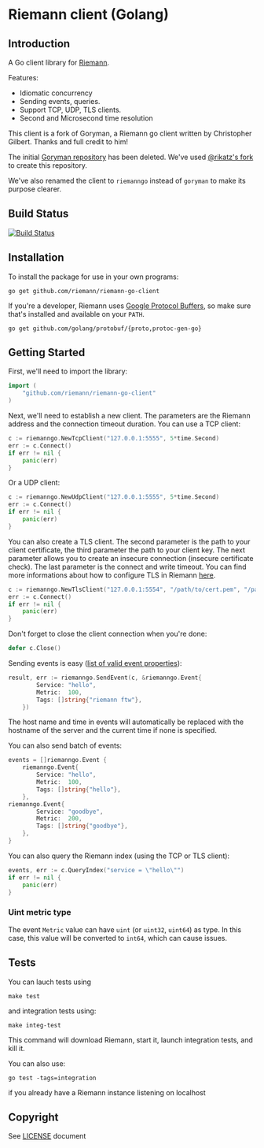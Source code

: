 # Riemann client (Golang)

## Introduction

A Go client library for [Riemann](https://github.com/riemann/riemann).

Features:
* Idiomatic concurrency
* Sending events, queries.
* Support TCP, UDP, TLS clients.
* Second and Microsecond time resolution

This client is a fork of Goryman, a Riemann go client written by Christopher Gilbert. Thanks and full credit to him!

The initial [Goryman repository](https://github.com/bigdatadev/goryman) has been deleted. We've used [@rikatz's fork](https://github.com/rikatz/goryman/) to create this repository.

We've also renamed the client to `riemanngo` instead of `goryman` to make its purpose clearer.

## Build Status

[![Build Status](https://travis-ci.org/riemann/riemann-go-client.svg?branch=master)](https://travis-ci.org/riemann/riemann-go-client)

## Installation

To install the package for use in your own programs:

```
go get github.com/riemann/riemann-go-client
```

If you're a developer, Riemann uses [Google Protocol Buffers](https://github.com/golang/protobuf), so make sure that's installed and available on your `PATH`.

```
go get github.com/golang/protobuf/{proto,protoc-gen-go}
```

## Getting Started

First, we'll need to import the library:

```go
import (
    "github.com/riemann/riemann-go-client"
)
```

Next, we'll need to establish a new client. The parameters are the Riemann address and the connection timeout duration. You can use a TCP client:


```go
c := riemanngo.NewTcpClient("127.0.0.1:5555", 5*time.Second)
err := c.Connect()
if err != nil {
    panic(err)
}
```

Or a UDP client:

```go
c := riemanngo.NewUdpClient("127.0.0.1:5555", 5*time.Second)
err := c.Connect()
if err != nil {
    panic(err)
}
```

You can also create a TLS client.
The second parameter is the path to your client certificate, the third parameter the path to your client key. The next parameter allows you to create an insecure connection (insecure certificate check). The last parameter is the connect and write timeout.
You can find more informations about how to configure TLS in Riemann [here](http://riemann.io/howto.html#securing-traffic-using-tls).

```go
c := riemanngo.NewTlsClient("127.0.0.1:5554", "/path/to/cert.pem", "/path/to/key.key", true, 5*time.Second)
err := c.Connect()
if err != nil {
    panic(err)
}
```

Don't forget to close the client connection when you're done:

```go
defer c.Close()
```

Sending events is easy ([list of valid event properties](http://riemann.io/concepts.html)):

```go
result, err := riemanngo.SendEvent(c, &riemanngo.Event{
		Service: "hello",
		Metric:  100,
		Tags: []string{"riemann ftw"},
	})
```

The host name and time in events will automatically be replaced with the hostname of the server and the current time if none is specified.

You can also send batch of events:

```go
events = []riemanngo.Event {
    riemanngo.Event{
        Service: "hello",
        Metric:  100,
        Tags: []string{"hello"},
    },
riemanngo.Event{
        Service: "goodbye",
        Metric:  200,
        Tags: []string{"goodbye"},
    },
}
```

You can also query the Riemann index (using the TCP or TLS client):

```go
events, err := c.QueryIndex("service = \"hello\"")
if err != nil {
    panic(err)
}
```

### Uint metric type

The event `Metric` value can have `uint` (or `uint32`, `uint64`) as type. In this case, this value will be converted to `int64`, which can cause issues.

## Tests

You can lauch tests using

```
make test
```

and integration tests using:

```
make integ-test
```

This command will download Riemann, start it, launch integration tests, and kill it.

You can also use:

```
go test -tags=integration
```

if you already have a Riemann instance listening on localhost

## Copyright

See [LICENSE](LICENSE) document
